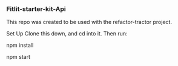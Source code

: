 ### Fitlit-starter-kit-Api
This repo was created to be used with the refactor-tractor project.

Set Up
Clone this down, and cd into it. Then run:

npm install

npm start
